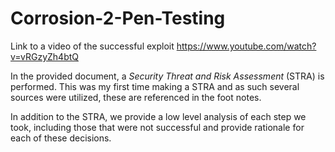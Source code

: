 # Corrosion-2-Pen-Testing

Link to a video of the successful exploit https://www.youtube.com/watch?v=vRGzyZh4btQ

In the provided document, a *Security Threat and Risk Assessment* (STRA) is performed. This was my first time making a STRA and as such several sources were utilized, these are referenced in the foot notes. 

In addition to the STRA, we provide a low level analysis of each step we took, including those that were not successful and provide rationale for each of these decisions.
